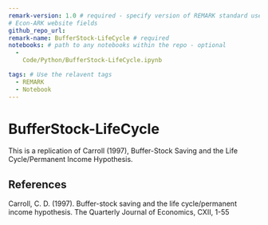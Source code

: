 ```yaml
---
remark-version: 1.0 # required - specify version of REMARK standard used
# Econ-ARK website fields
github_repo_url: 
remark-name: BufferStock-LifeCycle # required
notebooks: # path to any notebooks within the repo - optional
  -
    Code/Python/BufferStock-LifeCycle.ipynb

tags: # Use the relavent tags
  - REMARK
  - Notebook
---
```


# BufferStock-LifeCycle

This is a replication of Carroll (1997), Buffer-Stock Saving and the Life Cycle/Permanent Income Hypothesis.

## References

Carroll, C. D. (1997). Buffer-stock saving and the life cycle/permanent income hypothesis. The Quarterly Journal of Economics, CXII, 1-55

